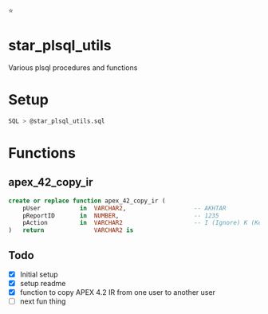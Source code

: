:star:
# star_plsql_utils
Various plsql procedures and functions

# Setup
```sql
SQL > @star_plsql_utils.sql
```

# Functions
## apex_42_copy_ir
```sql
create or replace function apex_42_copy_ir (
    pUser           in  VARCHAR2,                   -- AKHTAR
    pReportID       in  NUMBER,                     -- 1235
    pAction         in  VARCHAR2                    -- I (Ignore) K (Keep Existing) R Replace Existing
)   return              VARCHAR2 is
```

## Todo
- [x] Initial setup
- [x] setup readme
- [x] function to copy APEX 4.2 IR from one user to another user
- [ ] next fun thing